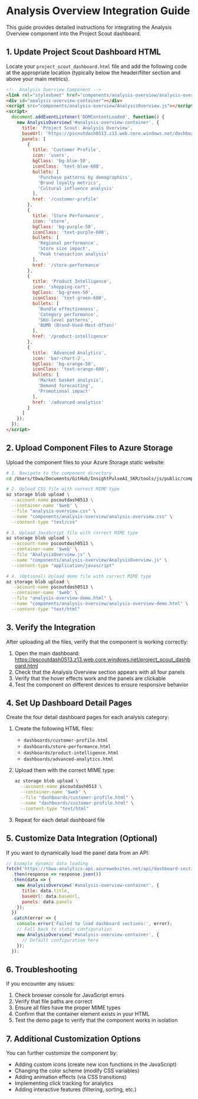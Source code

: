 # Analysis Overview Integration Guide

This guide provides detailed instructions for integrating the Analysis Overview component into the Project Scout dashboard.

## 1. Update Project Scout Dashboard HTML

Locate your `project_scout_dashboard.html` file and add the following code at the appropriate location (typically below the header/filter section and above your main metrics).

```html
<!-- Analysis Overview Component -->
<link rel="stylesheet" href="components/analysis-overview/analysis-overview.css">
<div id="analysis-overview-container"></div>
<script src="components/analysis-overview/AnalysisOverview.js"></script>
<script>
  document.addEventListener('DOMContentLoaded', function() {
    new AnalysisOverview('#analysis-overview-container', {
      title: 'Project Scout: Analysis Overview',
      baseUrl: 'https://pscoutdash0513.z13.web.core.windows.net/dashboards',
      panels: [
        {
          title: 'Customer Profile',
          icon: 'users',
          bgClass: 'bg-blue-50',
          iconClass: 'text-blue-600',
          bullets: [
            'Purchase patterns by demographics',
            'Brand loyalty metrics',
            'Cultural influence analysis'
          ],
          href: '/customer-profile'
        },
        {
          title: 'Store Performance',
          icon: 'store',
          bgClass: 'bg-purple-50',
          iconClass: 'text-purple-600',
          bullets: [
            'Regional performance',
            'Store size impact',
            'Peak transaction analysis'
          ],
          href: '/store-performance'
        },
        {
          title: 'Product Intelligence',
          icon: 'shopping-cart',
          bgClass: 'bg-green-50',
          iconClass: 'text-green-600',
          bullets: [
            'Bundle effectiveness',
            'Category performance', 
            'SKU-level patterns',
            'BUMO (Brand-Used-Most-Often)'
          ],
          href: '/product-intelligence'
        },
        {
          title: 'Advanced Analytics',
          icon: 'bar-chart-2',
          bgClass: 'bg-orange-50',
          iconClass: 'text-orange-600',
          bullets: [
            'Market basket analysis',
            'Demand forecasting',
            'Promotional impact'
          ],
          href: '/advanced-analytics'
        }
      ]
    });
  });
</script>
```

## 2. Upload Component Files to Azure Storage

Upload the component files to your Azure Storage static website:

```bash
# 1. Navigate to the component directory
cd /Users/tbwa/Documents/GitHub/InsightPulseAI_SKR/tools/js/public/components/analysis-overview

# 2. Upload CSS file with correct MIME type
az storage blob upload \
  --account-name pscoutdash0513 \
  --container-name '$web' \
  --file "analysis-overview.css" \
  --name "components/analysis-overview/analysis-overview.css" \
  --content-type "text/css"

# 3. Upload JavaScript file with correct MIME type
az storage blob upload \
  --account-name pscoutdash0513 \
  --container-name '$web' \
  --file "AnalysisOverview.js" \
  --name "components/analysis-overview/AnalysisOverview.js" \
  --content-type "application/javascript"

# 4. (Optional) Upload demo file with correct MIME type
az storage blob upload \
  --account-name pscoutdash0513 \
  --container-name '$web' \
  --file "analysis-overview-demo.html" \
  --name "components/analysis-overview/analysis-overview-demo.html" \
  --content-type "text/html"
```

## 3. Verify the Integration

After uploading all the files, verify that the component is working correctly:

1. Open the main dashboard: https://pscoutdash0513.z13.web.core.windows.net/project_scout_dashboard.html
2. Check that the Analysis Overview section appears with all four panels
3. Verify that the hover effects work and the panels are clickable
4. Test the component on different devices to ensure responsive behavior

## 4. Set Up Dashboard Detail Pages

Create the four detail dashboard pages for each analysis category:

1. Create the following HTML files:
   - `dashboards/customer-profile.html`
   - `dashboards/store-performance.html`
   - `dashboards/product-intelligence.html`
   - `dashboards/advanced-analytics.html`

2. Upload them with the correct MIME type:
   ```bash
   az storage blob upload \
     --account-name pscoutdash0513 \
     --container-name '$web' \
     --file "dashboards/customer-profile.html" \
     --name "dashboards/customer-profile.html" \
     --content-type "text/html"
   ```

3. Repeat for each detail dashboard file

## 5. Customize Data Integration (Optional)

If you want to dynamically load the panel data from an API:

```javascript
// Example dynamic data loading
fetch('https://tbwa-analytics-api.azurewebsites.net/api/dashboard-sections')
  .then(response => response.json())
  .then(data => {
    new AnalysisOverview('#analysis-overview-container', {
      title: data.title,
      baseUrl: data.baseUrl,
      panels: data.panels
    });
  })
  .catch(error => {
    console.error('Failed to load dashboard sections:', error);
    // Fall back to static configuration
    new AnalysisOverview('#analysis-overview-container', { 
      // Default configuration here
    });
  });
```

## 6. Troubleshooting

If you encounter any issues:

1. Check browser console for JavaScript errors
2. Verify that file paths are correct
3. Ensure all files have the proper MIME types
4. Confirm that the container element exists in your HTML
5. Test the demo page to verify that the component works in isolation

## 7. Additional Customization Options

You can further customize the component by:

- Adding custom icons (create new icon functions in the JavaScript)
- Changing the color scheme (modify CSS variables)
- Adding animation effects (via CSS transitions)
- Implementing click tracking for analytics
- Adding interactive features (filtering, sorting, etc.)